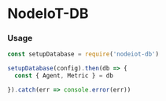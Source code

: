 # NodeIoT-DB

### Usage

```js
const setupDatabase = require('nodeiot-db')

setupDatabase(config).then(db => {
  const { Agent, Metric } = db

}).catch(err => console.error(err))
```